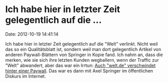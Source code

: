 Ich habe hier in letzter Zeit gelegentlich auf die \...
=======================================================

Date: 2012-10-19 14:41:14

Ich habe hier in letzter Zeit gelegentlich auf die \"Welt\" verlinkt.
Nicht weil das so ein Qualitätsblatt ist, sondern weil man dort
gelegentlich Artikel von anderen Paywall-Blättern von Springer in Kopie
fand. Ich nahm an, dass die merken, wie sie sich ihre letzten Kunden
wegballern, wenn der Traffic zur \"Welt\" abwandert, aber das war ein
Irrtun: [Auch \"welt.de\" verschwindet hinter einer
Paywall](http://www.focus.de/kultur/medien/springer-konzern-geht-neue-wege-welt-online-wird-kostenpflichtig_aid_842150.html).
Das war es dann mit Axel Springer im öffentlichen Diskurs im Internet.
